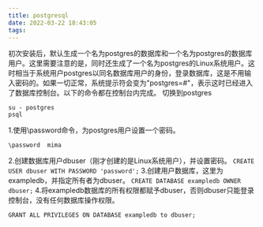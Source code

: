 ```yaml
---
title: postgresql
date: 2022-03-22 18:43:05
tags:
---
```


初次安装后，默认生成一个名为postgres的数据库和一个名为postgres的数据库用户。这里需要注意的是，同时还生成了一个名为postgres的Linux系统用户。这时相当于系统用户postgres以同名数据库用户的身份，登录数据库，这是不用输入密码的。如果一切正常，系统提示符会变为"postgres=#"，表示这时已经进入了数据库控制台。以下的命令都在控制台内完成。
切换到postgres
```
su - postgres
psql 

```
1.使用\password命令，为postgres用户设置一个密码。

```
\password  mima

```
2.创建数据库用户dbuser（刚才创建的是Linux系统用户），并设置密码。
`
CREATE USER dbuser WITH PASSWORD 'password';
`
3.创建用户数据库，这里为exampledb，并指定所有者为dbuser。
`
CREATE DATABASE exampledb OWNER dbuser;
`
4.将exampledb数据库的所有权限都赋予dbuser，否则dbuser只能登录控制台，没有任何数据库操作权限。
```
GRANT ALL PRIVILEGES ON DATABASE exampledb to dbuser;

```
